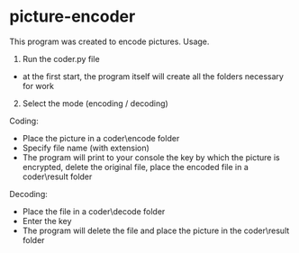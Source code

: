 # picture-encoder
This program was created to encode pictures.
Usage.
1. Run the coder.py file
- at the first start, the program itself will create all the folders necessary for work
2. Select the mode (encoding / decoding)

Coding:
- Place the picture in a coder\encode folder
- Specify file name (with extension)
- The program will print to your console the key by which the picture is encrypted, delete the original file, place the encoded file in a coder\result folder

Decoding:
- Place the file in a coder\decode folder
- Enter the key
- The program will delete the file and place the picture in the coder\result folder
